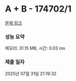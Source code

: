 # A + B - 174702/1 

[문제 링크](https://level.goorm.io/exam/174702/a-b/quiz/1) 

### 성능 요약

메모리: 31.15 MB, 시간: 0.03 ms

### 제출 일자

2025년 07월 31일 21:19:32

